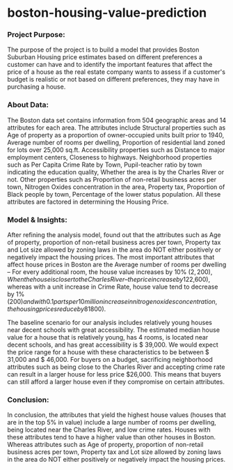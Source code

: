 # boston-housing-value-prediction
### Project Purpose:
The purpose of the project is to build a model that provides Boston Suburban Housing price estimates based on different preferences a customer can have and to identify the important features that affect the price of a house as the real estate company wants to assess if a customer's budget is realistic or not based on different preferences, they may have in purchasing a house.
### About Data:
The Boston data set contains information from 504 geographic areas and 14 attributes for each area. The attributes include Structural properties such as Age of property as a proportion of owner-occupied units built prior to 1940, Average number of rooms per dwelling, Proportion of residential land zoned for lots over 25,000 sq.ft. Accessibility properties such as Distance to major employment centers, Closeness to highways. Neighborhood properties such as Per Capita Crime Rate by Town, Pupil-teacher ratio by town indicating the education quality, Whether the area is by the Charles River or not. Other properties such as Proportion of non-retail business acres per town, Nitrogen Oxides concentration in the area, Property tax, Proportion of Black people by town, Percentage of the lower status population. All these attributes are factored in determining the Housing Price.
### Model & Insights:
After refining the analysis model, found out that the attributes such as Age of property, proportion of non-retail business acres per town, Property tax and Lot size allowed by zoning laws in the area do NOT either positively or negatively impact the housing prices. The most important attributes that affect house prices in Boston are the Average number of rooms per dwelling – For every additional room, the house value increases by 10% ($2,200), When the house is closer to the Charles River – the price increase by 12% ($2,600), whereas with a unit increase in Crime Rate, house value tend to decrease by 1% ($200) and with 0.1 parts per 10 million increase in nitrogen oxides concentration, the housing prices reduce by 8% ($1800).

The baseline scenario for our analysis includes relatively young houses near decent schools with great accessibility. The estimated median house value for a house that is relatively young, has 4 rooms, is located near decent schools, and has great accessibility is $ 39,000. We would expect the price range for a house with these characteristics to be between $ 31,000 and $ 46,000. For buyers on a budget, sacrificing neighborhood attributes such as being close to the Charles River and accepting crime rate can result in a larger house for less price $26,000. This means that buyers can still afford a larger house even if they compromise on certain attributes.
### Conclusion:
In conclusion, the attributes that yield the highest house values (houses that are in the top 5% in value) include a large number of rooms per dwelling, being located near the Charles River, and low crime rates. Houses with these attributes tend to have a higher value than other houses in Boston. Whereas attributes such as Age of property, proportion of non-retail business acres per town, Property tax and Lot size allowed by zoning laws in the area do NOT either positively or negatively impact the housing prices.
